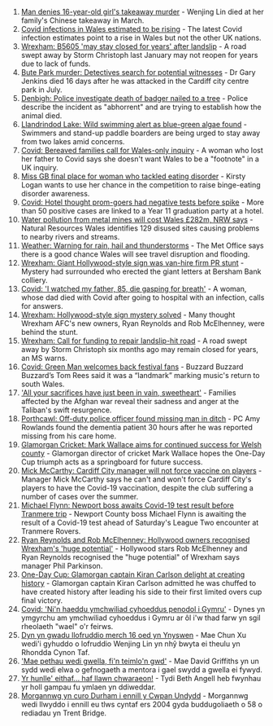 1. [Man denies 16-year-old girl's takeaway murder](https://www.bbc.co.uk/news/uk-wales-58278348) - Wenjing Lin died at her family's Chinese takeaway in March.
2. [Covid infections in Wales estimated to be rising](https://www.bbc.co.uk/news/uk-wales-58280710) - The latest Covid infection estimates point to a rise in Wales but not the other UK nations.
3. [Wrexham: B5605 'may stay closed for years' after landslip](https://www.bbc.co.uk/news/uk-wales-58271578) - A road swept away by Storm Christoph last January may not reopen for years due to lack of funds.
4. [Bute Park murder: Detectives search for potential witnesses](https://www.bbc.co.uk/news/uk-wales-58278349) - Dr Gary Jenkins died 16 days after he was attacked in the Cardiff city centre park in July.
5. [Denbigh: Police investigate death of badger nailed to a tree](https://www.bbc.co.uk/news/uk-wales-58281232) - Police describe the incident as "abhorrent" and are trying to establish how the animal died.
6. [Llandrindod Lake: Wild swimming alert as blue-green algae found](https://www.bbc.co.uk/news/uk-wales-58278354) - Swimmers and stand-up paddle boarders are being urged to stay away from two lakes amid concerns.
7. [Covid: Bereaved families call for Wales-only inquiry](https://www.bbc.co.uk/news/uk-wales-58271577) - A woman who lost her father to Covid says she doesn't want Wales to be a "footnote" in a UK inquiry.
8. [Miss GB final place for woman who tackled eating disorder](https://www.bbc.co.uk/news/uk-wales-58281235) - Kirsty Logan wants to use her chance in the competition to raise binge-eating disorder awareness.
9. [Covid: Hotel thought prom-goers had negative tests before spike](https://www.bbc.co.uk/news/uk-wales-58269876) - More than 50 positive cases are linked to a Year 11 graduation party at a hotel.
10. [Water pollution from metal mines will cost Wales £282m, NRW says](https://www.bbc.co.uk/news/uk-wales-58276244) - Natural Resources Wales identifies 129 disused sites causing problems to nearby rivers and streams.
11. [Weather: Warning for rain, hail and thunderstorms](https://www.bbc.co.uk/news/uk-wales-58279099) - The Met Office says there is a good chance Wales will see travel disruption and flooding.
12. [Wrexham: Giant Hollywood-style sign was van-hire firm PR stunt](https://www.bbc.co.uk/news/uk-wales-58278346) - Mystery had surrounded who erected the giant letters at Bersham Bank colliery.
13. [Covid: 'I watched my father, 85, die gasping for breath'](https://www.bbc.co.uk/news/uk-wales-58278351) - A woman, whose dad died with Covid after going to hospital with an infection, calls for answers.
14. [Wrexham: Hollywood-style sign mystery solved](https://www.bbc.co.uk/news/uk-wales-58281233) - Many thought Wrexham AFC's new owners, Ryan Reynolds and Rob McElhenney, were behind the stunt.
15. [Wrexham: Call for funding to repair landslip-hit road](https://www.bbc.co.uk/news/uk-wales-58275493) - A road swept away by Storm Christoph six months ago may remain closed for years, an MS warns.
16. [Covid: Green Man welcomes back festival fans](https://www.bbc.co.uk/news/uk-wales-58275958) - Buzzard Buzzard Buzzard’s Tom Rees said it was a “landmark” marking music's return to south Wales.
17. ['All your sacrifices have just been in vain, sweetheart'](https://www.bbc.co.uk/news/uk-58267755) - Families affected by the Afghan war reveal their sadness and anger at the Taliban's swift resurgence.
18. [Porthcawl: Off-duty police officer found missing man in ditch](https://www.bbc.co.uk/news/uk-wales-58262831) - PC Amy Rowlands found the dementia patient 30 hours after he was reported missing from his care home.
19. [Glamorgan Cricket: Mark Wallace aims for continued success for Welsh county](https://www.bbc.co.uk/sport/cricket/58279610) - Glamorgan director of cricket Mark Wallace hopes the One-Day Cup triumph acts as a springboard for future success.
20. [Mick McCarthy: Cardiff City manager will not force vaccine on players](https://www.bbc.co.uk/sport/football/58279616) - Manager Mick McCarthy says he can't and won't force Cardiff City's players to have the Covid-19 vaccination, despite the club suffering a number of cases over the summer.
21. [Michael Flynn: Newport boss awaits Covid-19 test result before Tranmere trip](https://www.bbc.co.uk/sport/football/58285434) - Newport County boss Michael Flynn is awaiting the result of a Covid-19 test ahead of Saturday's League Two encounter at Tranmere Rovers.
22. [Ryan Reynolds and Rob McElhenney: Hollywood owners recognised Wrexham's 'huge potential'](https://www.bbc.co.uk/sport/football/58259801) - Hollywood stars Rob McElhenney and Ryan Reynolds recognised the "huge potential" of Wrexham says manager Phil Parkinson.
23. [One-Day Cup: Glamorgan captain Kiran Carlson delight at creating history](https://www.bbc.co.uk/sport/cricket/58275483) - Glamorgan captain Kiran Carlson admitted he was chuffed to have created history after leading his side to their first limited overs cup final victory.
24. [Covid: 'Ni'n haeddu ymchwiliad cyhoeddus penodol i Gymru'](https://www.bbc.co.uk/newyddion/58271933) - Dynes yn ymgyrchu am ymchwiliad cyhoeddus i Gymru ar ôl i'w thad farw yn sgil rheolaeth "wael" o'r feirws.
25. [Dyn yn gwadu llofruddio merch 16 oed yn Ynyswen](https://www.bbc.co.uk/newyddion/58281393) - Mae Chun Xu wedi'i gyhuddo o lofruddio Wenjing Lin yn nhŷ bwyta ei theulu yn Rhondda Cynon Taf.
26. ['Mae pethau wedi gwella, fi'n teimlo'n gwd'](https://www.bbc.co.uk/newyddion/58270286) - Mae David Griffiths yn un sydd wedi elwa o gefnogaeth a mentora i gael swydd a gwella ei fywyd.
27. [Yr hunlle' eithaf... haf llawn chwaraeon!](https://www.bbc.co.uk/newyddion/58187206) - Tydi Beth Angell heb fwynhau yr holl gampau fu ymlaen yn ddiweddar.
28. [Morgannwg yn curo Durham i ennill y Cwpan Undydd](https://www.bbc.co.uk/newyddion/58272328) - Morgannwg wedi llwyddo i ennill eu tlws cyntaf ers 2004 gyda buddugoliaeth o 58 o rediadau yn Trent Bridge.
